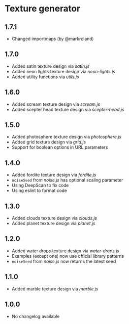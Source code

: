 # Texture generator


## 1.7.1
* Changed importmaps (by @markroland)

## 1.7.0
* Added satin texture design via *satin.js*
* Added neon lights texture design via *neon-lights.js*
* Added utility functions via *utils.js*

## 1.6.0
* Added scream texture design via *scream.js*
* Added scepter head texture design via *scepter-head.js*

## 1.5.0
* Added photosphere texture design via *photosphere.js*
* Added grid texture design via *grid.js*
* Support for boolean options in URL parameters

## 1.4.0
* Added fordite texture design via *fordite.js*
* `noiseSeed` from *noise.js* has optional scaling parameter
* Using DeepScan to fix code
* Using eslint to format code

## 1.3.0
* Added clouds texture design via *clouds.js*
* Added planet texture design via *planet.js*

## 1.2.0

* Added water drops texture design via *water-drops.js*
* Examples (except one) now use official library patterns
* `noiseSeed` from *noise.js* now returns the latest seed

## 1.1.0

* Added marble texture design via *marble.js*

## 1.0.0

* No changelog available